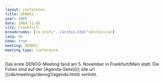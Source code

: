 ```yaml
---
layout: conference
title: DENOG1
year: 2009
date: 2009-11-05
city: Frankfurt
breadcrumbs: [<a href="../archiv.html">Archiv</a>]
lang: de
home: true
meeting: DENOG1
meeting_type: conference
---
```

Das erste DENOG-Meeting fand am 5. November in Frankfurt/Main statt. Die Folien sind auf der [Agenda-Seite]({{ site.url }}/de/meetings/denog1/agenda.html) verlinkt.

